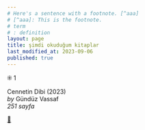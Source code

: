 ```yaml
---
# Here's a sentence with a footnote. [^aaa]
# [^aaa]: This is the footnote.
# term
# : definition
layout: page
title: şimdi okuduğum kitaplar
last_modified_at: 2023-09-06
published: true
---
```


⁜ 1

Cennetin Dibi (2023)  
_by_ Gündüz Vassaf  
_251 sayfa_

[🍃](https://www.nonfictionbooks.xyz/now.html "şimdi okuduğum kitaplar")
